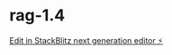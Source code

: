 # rag-1.4

[Edit in StackBlitz next generation editor ⚡️](https://stackblitz.com/~/github.com/CrtoContador11/rag-1.4)